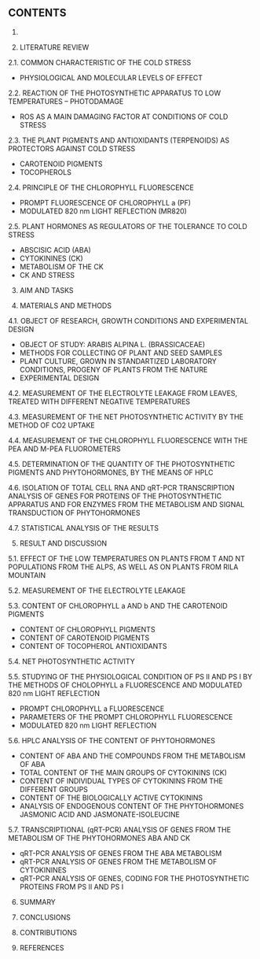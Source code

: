## CONTENTS

1. [ITRODUCTION]:https://github.com/MKolaksazov/PhD-Dissertation-Thesis/blob/master/Chapters/1.pdf

2. LITERATURE REVIEW

2.1. COMMON CHARACTERISTIC OF THE COLD STRESS
- PHYSIOLOGICAL AND MOLECULAR LEVELS OF EFFECT

2.2. REACTION OF THE PHOTOSYNTHETIC APPARATUS TO LOW TEMPERATURES – PHOTODAMAGE
- ROS AS A MAIN DAMAGING FACTOR AT CONDITIONS OF COLD STRESS 

2.3. THE PLANT PIGMENTS AND ANTIOXIDANTS (TERPENOIDS) AS PROTECTORS AGAINST COLD STRESS
- CAROTENOID PIGMENTS
- TOCOPHEROLS 

2.4. PRINCIPLE OF THE CHLOROPHYLL FLUORESCENCE 
- PROMPT FLUORESCENCE OF CHLOROPHYLL a (PF) 
- MODULATED 820 nm LIGHT REFLECTION (MR820)

2.5. PLANT HORMONES AS REGULATORS OF THE TOLERANCE TO COLD STRESS 
- ABSCISIC ACID (ABA) 
- CYTOKININES (CK) 
- METABOLISM OF THE CK 
- CK AND STRESS 

3. AIM AND TASKS 

4. MATERIALS AND METHODS 

4.1. OBJECT OF RESEARCH, GROWTH CONDITIONS AND EXPERIMENTAL DESIGN 
- OBJECT OF STUDY: ARABIS ALPINA L. (BRASSICACEAE) 
- METHODS FOR COLLECTING OF PLANT AND SEED SAMPLES 
- PLANT CULTURE, GROWN IN STANDARTIZED LABORATORY CONDITIONS, PROGENY OF PLANTS FROM THE NATURE 
- ЕXPERIMENTAL DESIGN 

4.2. MEASUREMENT OF THE ELECTROLYTE LEAKAGE FROM LEAVES, TREATED WITH DIFFERENT NEGATIVE TEMPERATURES 

4.3. MEASUREMENT OF THE NET PHOTOSYNTHETIC ACTIVITY BY THE METHOD OF СО2 UPTAKE 

4.4. MEASUREMENT OF THE CHLOROPHYLL FLUORESCENCE WITH THE PEA AND M-PEA FLUOROMETERS 

4.5. DETERMINATION OF THE QUANTITY OF THE PHOTOSYNTHETIC PIGMENTS AND PHYTOHORMONES, BY THE MEANS OF HPLC 

4.6. ISOLATION OF TOTAL CELL RNA AND qRT-PCR TRANSCRIPTION ANALYSIS OF GENES FOR PROTEINS OF THE PHOTOSYNTHETIC APPARATUS AND FOR ENZYMES FROM THE METABOLISM AND SIGNAL TRANSDUCTION OF PHYTOHORMONES 

4.7. STATISTICAL ANALYSIS OF THE RESULTS 

5. RESULT AND DISCUSSION 

5.1. EFFECT OF THE LOW TEMPERATURES ON PLANTS FROM T AND NT POPULATIONS FROM THE ALPS, AS WELL AS ON PLANTS FROM RILA MOUNTAIN 

5.2. MEASUREMENT OF THE ELECTROLYTE LEAKAGE 

5.3. CONTENT OF CHLOROPHYLL a AND b AND THE CAROTENOID PIGMENTS 
- CONTENT OF CHLOROPHYLL PIGMENTS 
- CONTENT OF CAROTENOID PIGMENTS 
- CONTENT OF TOCOPHEROL ANTIOXIDANTS

5.4. NET PHOTOSYNTHETIC ACTIVITY 

5.5. STUDYING OF THE PHYSIOLOGICAL CONDITION OF PS II AND PS I BY THE METHODS OF CHOLOPHYLL a FLUORESCENCE AND MODULATED 820 nm LIGHT REFLECTION 
- PROMPT CHLOROPHYLL a FLUORESCENCE 
- PARAMETERS OF THE PROMPT CHLOROPHYLL FLUORESCENCE 
- MODULATED 820 nm LIGHT REFLECTION 

5.6. HPLC ANALYSIS OF THE CONTENT OF PHYTOHORMONES 
- CONTENT OF ABA AND THE COMPOUNDS FROM THE METABOLISM OF ABA 
- TOTAL CONTENT OF THE MAIN GROUPS OF CYTOKININS (CK) 
- CONTENT OF INDIVIDUAL TYPES OF CYTOKININS FROM THE DIFFERENT GROUPS 
- CONTENT OF THE BIOLOGICALLY ACTIVE CYTOKININS 
- ANALYSIS OF ENDOGENOUS CONTENT OF THE PHYTOHORMONES JASMONIC ACID AND JASMONATE-ISOLEUCINE 

5.7. TRANSCRIPTIONAL (qRT-PCR) ANALYSIS OF GENES FROM THE METABOLISM OF THE PHYTOHORMONES ABA AND CK 
- qRT-PCR ANALYSIS OF GENES FROM THE ABA METABOLISM 
- qRT-PCR ANALYSIS OF GENES FROM THE METABOLISM OF CYTOKININES 
- qRT-PCR ANALYSIS OF GENES, CODING FOR THE PHOTOSYNTHETIC PROTEINS FROM PS II AND PS I 

6. SUMMARY

7. CONCLUSIONS 

8. CONTRIBUTIONS 

9. REFERENCES 

